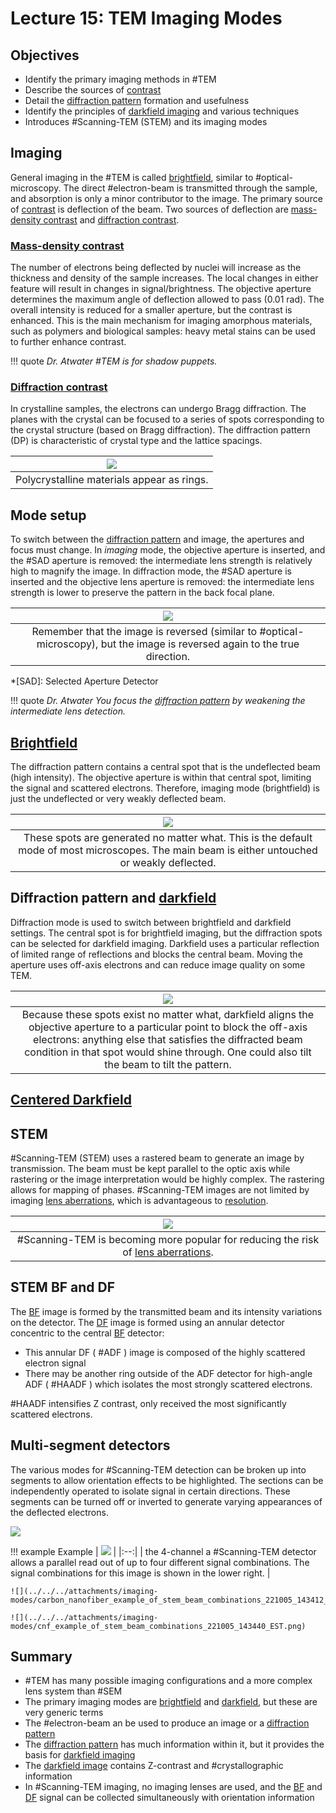 <!-- 20221005T09:34 -->
# Lecture 15: TEM Imaging Modes
## Objectives
- Identify the primary imaging methods in #TEM
- Describe the sources of [contrast](contrast.md)
- Detail the [diffraction pattern](lecture-16-tem-diffraction-patterns.md) formation and usefulness
- Identify the principles of [darkfield imaging](darkfield.md) and various techniques
- Introduces #Scanning-TEM (STEM) and its imaging modes

## Imaging
General imaging in the #TEM is called [brightfield](brightfield.md), similar to #optical-microscopy.
The direct #electron-beam is transmitted through the sample, and absorption is only a minor contributor to the image.
The primary source of [contrast](contrast.md) is deflection of the beam.
Two sources of deflection are [mass-density contrast](contrast.md#mass-density-contrast) and [diffraction contrast](contrast.md#diffraction-contrast).

### [Mass-density contrast](contrast.md#mass-density-contrast)
The number of electrons being deflected by nuclei will increase as the thickness and density of the sample increases.
The local changes in either feature will result in changes in signal/brightness.
The objective aperture determines the maximum angle of deflection allowed to pass (0.01 rad).
The overall intensity is reduced for a smaller aperture, but the contrast is enhanced.
This is the main mechanism for imaging amorphous materials, such as polymers and biological samples: heavy metal stains can be used to further enhance contrast.

!!! quote <cite> Dr. Atwater
    #TEM is for shadow puppets.

### [Diffraction contrast](contrast.md#diffraction-contrast)
In crystalline samples, the electrons can undergo Bragg diffraction.
The planes with the crystal can be focused to a series of spots corresponding to  the crystal structure (based on Bragg diffraction).
The diffraction pattern (DP) is characteristic of crystal type and the lattice spacings.

| ![](../../../attachments/imaging-modes/diffraction_contrast_221005_140203_EST.png) |
|:--:|
| Polycrystalline materials appear as rings. |

## Mode setup
To switch between the [diffraction pattern](lecture-16-tem-diffraction-patterns.md) and image, the apertures and focus must change.
In _imaging_ mode, the objective aperture is inserted, and the #SAD aperture is removed: the intermediate lens strength is relatively high to magnify the image.
In diffraction mode, the #SAD aperture is inserted and the objective lens aperture is removed: the intermediate lens strength is lower to preserve the pattern in the back focal plane.

| ![](../../../attachments/imaging-modes/tem_mode_setup_221005_140508_EST.png) |
|:--:|
| Remember that the image is reversed (similar to #optical-microscopy), but the image is reversed again to the true direction. |

*[SAD]: Selected Aperture Detector

!!! quote <cite> Dr. Atwater
    You focus the [diffraction pattern](lecture-16-tem-diffraction-patterns.md) by weakening the intermediate lens detection.

## [Brightfield](brightfield.md#tem)
The diffraction pattern contains a central spot that is the undeflected beam (high intensity).
The objective aperture is within that central spot, limiting the signal and scattered electrons.
Therefore, imaging mode (brightfield) is just the undeflected or very weakly deflected beam.

| ![](../../../attachments/imaging-modes/brightfield_imaging_221005_140908_EST.png) |
|:--:|
| These spots are generated no matter what. This is the default mode of most microscopes. The main beam is either untouched or weakly deflected. |

## Diffraction pattern and [darkfield](darkfield.md#tem)
Diffraction mode is used to switch between brightfield and darkfield settings.
The central spot is for brightfield imaging, but the diffraction spots can be selected for darkfield imaging.
Darkfield uses a particular reflection of limited range of reflections and blocks the central beam.
Moving the aperture uses off-axis electrons and can reduce image quality on some TEM.

| ![](../../../attachments/imaging-modes/diffraction_pattern_and_darkfield._221005_141240_EST.png) |
|:--:|
| Because these spots exist no matter what, darkfield aligns the objective aperture to a particular point to block the off-axis electrons: anything else that satisfies the diffracted beam condition in that spot would shine through. One could also tilt the beam to tilt the pattern. |

## [Centered Darkfield](darkfield.md#centered-darkfield)

## STEM
#Scanning-TEM (STEM) uses a rastered beam to generate an image by transmission.
The beam must be kept parallel to the optic axis while rastering or the image interpretation would be highly complex.
The rastering allows for mapping of phases.
#Scanning-TEM images are not limited by imaging [lens aberrations](aberrations.md), which is advantageous to [resolution](../engr-743-001-damage-and-fracture/resolution.md).

| ![](../../../attachments/imaging-modes/stem_imaging_diagram_221005_142547_EST.png) |
|:--:|
| #Scanning-TEM is becoming more popular for reducing the risk of [lens aberrations](aberrations.md). |

## STEM BF and DF
The [BF](brightfield.md) image is formed by the transmitted beam and its intensity variations on the detector.
The [DF](darkfield.md) image is formed using an annular detector concentric to the central [BF](brightfield.md) detector:
- This annular DF ( #ADF ) image is composed of the highly scattered electron signal
- There may be another ring outside of the ADF detector for high-angle ADF ( #HAADF ) which isolates the most strongly scattered electrons.

#HAADF intensifies Z contrast, only received the most significantly scattered electrons.

## Multi-segment detectors
The various modes for #Scanning-TEM detection can be broken up into segments to allow orientation effects to be highlighted.
The sections can be independently operated to isolate signal in certain directions.
These segments can be turned off or inverted to generate varying appearances of the deflected electrons.

![](../../../attachments/imaging-modes/multi-segment_detectors_221005_143109_EST.png)

!!! example Example
    | ![](../../../attachments/imaging-modes/viewing_nickel_oxide_nanoparticles_with_stem_beam_combinations_221005_143327_EST.png) |
    |:--:|
    | the 4-channel a #Scanning-TEM detector allows a parallel read out of up to four different signal combinations. The signal combinations for this image is shown in the lower right. |

    ![](../../../attachments/imaging-modes/carbon_nanofiber_example_of_stem_beam_combinations_221005_143412_EST.png)

    ![](../../../attachments/imaging-modes/cnf_example_of_stem_beam_combinations_221005_143440_EST.png)

## Summary
- #TEM has many possible imaging configurations and a more complex lens system than #SEM
- The primary imaging modes are [brightfield](brightfield.md#tem) and [darkfield](darkfield.md#tem), but these are very generic terms
- The #electron-beam an be used to produce an image or a [diffraction pattern](lecture-16-tem-diffraction-patterns.md)
- The [diffraction pattern](lecture-16-tem-diffraction-patterns.md) has much information within it, but it provides the basis for [darkfield imaging](darkfield.md)
- The [darkfield image](darkfield.md) contains Z-contrast and #crystallographic information
- In #Scanning-TEM imaging, no imaging lenses are used, and the [BF](brightfield.md) and [DF](darkfield.md) signal can be collected simultaneously with orientation information